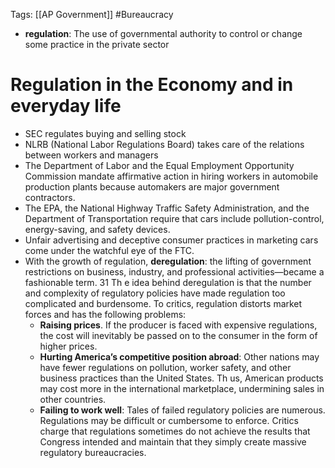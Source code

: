 Tags: [[AP Government]] #Bureaucracy

- **regulation**: The use of governmental authority to control or change some practice in the private sector

# Regulation in the Economy and in everyday life
- SEC regulates buying and selling stock 
- NLRB (National Labor Regulations Board) takes care of the relations between workers and managers
-  The Department of Labor and the Equal Employment Opportunity Commission mandate affirmative action in hiring workers in automobile production plants because automakers are major government contractors. 
-  The EPA, the National Highway Traffic Safety Administration, and the Department of Transportation require that cars include pollution-control, energy-saving, and safety devices. 
-  Unfair advertising and deceptive consumer practices in marketing cars come under the watchful eye of the FTC.
-  With the growth of regulation, **deregulation**: the lifting of government restrictions on business, industry, and professional activities—became a fashionable term. 31 Th e idea behind deregulation is that the number and complexity of regulatory policies have made regulation too complicated and burdensome. To critics, regulation distorts market forces and has the following problems: 
	-  **Raising prices**. If the producer is faced with expensive regulations, the cost will inevitably be passed on to the consumer in the form of higher prices.
	-  **Hurting America’s competitive position abroad**: Other nations may have fewer regulations on pollution, worker safety, and other business practices than the United States. Th us, American products may cost more in the international marketplace, undermining sales in other countries. 
	-  **Failing to work well**: Tales of failed regulatory policies are numerous. Regulations may be difficult or cumbersome to enforce. Critics charge that regulations sometimes do not achieve the results that Congress intended and maintain that they simply create massive regulatory bureaucracies.